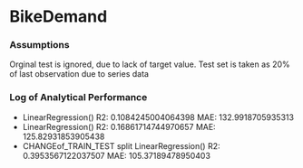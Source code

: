 # BikeDemand

### Assumptions

Orginal test is ignored, due to lack of target value.
Test set is taken as 20% of last observation due to series data


### Log of Analytical Performance

- LinearRegression() R2:  0.1084245004064398 MAE:  132.9918705935313
- LinearRegression() R2:  0.16861714744970657 MAE:  125.82931853905438
- CHANGEof_TRAIN_TEST split LinearRegression() R2:  0.3953567122037507 MAE:  105.37189478950403
